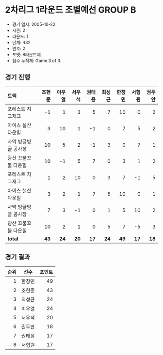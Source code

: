 # 2차리그 1라운드 조별예선 GROUP B

- 경기 일시: 2005-10-22
- 시즌: 2
- 라운드: 1
- 단계: R32
- 번호: 2
- 포맷: 8라운드제
- 점수 누적제: Game 3 of 3.





## 경기 진행

| 트랙 | 조현준 | 이우열 | 서우석 | 권태윤 | 최성근 | 한창민 | 서형원 | 권두안 |
|:---|---:|---:|---:|---:|---:|---:|---:|---:|
| 포레스트 지그재그 | -1 | 1 | 3 | 5 | 7 | 10 | 0 | 2 |
| 아이스 설산 다운힐 | 3 | 10 | 1 | -1 | 0 | 7 | 5 | 2 |
| 사막 빙글빙글 공사장 | 10 | 5 | 2 | -1 | 3 | 0 | 7 | 1 |
| 광산 꼬불꼬불 다운힐 | 10 | -1 | 5 | 7 | 0 | 3 | 1 | 2 |
| 포레스트 지그재그 | 1 | 2 | 10 | 0 | 3 | 7 | -1 | 5 |
| 아이스 설산 다운힐 | 3 | 2 | -1 | 7 | 5 | 10 | 0 | 1 |
| 사막 빙글빙글 공사장 | 7 | 3 | -1 | 0 | 1 | 5 | 10 | 2 |
| 광산 꼬불꼬불 다운힐 | 10 | 2 | 1 | 0 | 5 | 7 | -5 | 3 |
| __total__ | __43__ | __24__ | __20__ | __17__ | __24__ | __49__ | __17__ | __18__ |




## 경기 결과

| 순위 | 선수 | 포인트 |
|---:|:---:|---:|
| 1 | 한창민 | 49 |
| 2 | 조현준 | 43 |
| 3 | 최성근 | 24 |
| 4 | 이우열 | 24 |
| 5 | 서우석 | 20 |
| 6 | 권두안 | 18 |
| 7 | 권태윤 | 17 |
| 8 | 서형원 | 17 |

